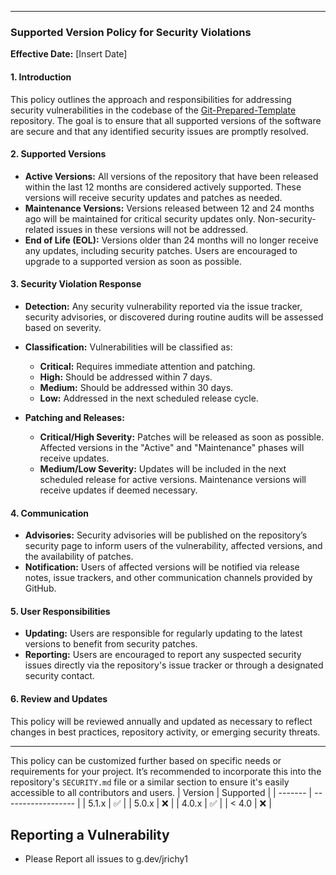 
---

### Supported Version Policy for Security Violations

**Effective Date:** [Insert Date]

#### 1. **Introduction**
This policy outlines the approach and responsibilities for addressing security vulnerabilities in the codebase of the [Git-Prepared-Template](https://github.com/jrichy1/Git-Prepared-Template-) repository. The goal is to ensure that all supported versions of the software are secure and that any identified security issues are promptly resolved.

#### 2. **Supported Versions**
- **Active Versions:** All versions of the repository that have been released within the last 12 months are considered actively supported. These versions will receive security updates and patches as needed.
- **Maintenance Versions:** Versions released between 12 and 24 months ago will be maintained for critical security updates only. Non-security-related issues in these versions will not be addressed.
- **End of Life (EOL):** Versions older than 24 months will no longer receive any updates, including security patches. Users are encouraged to upgrade to a supported version as soon as possible.

#### 3. **Security Violation Response**
- **Detection:** Any security vulnerability reported via the issue tracker, security advisories, or discovered during routine audits will be assessed based on severity.
- **Classification:** Vulnerabilities will be classified as:
  - **Critical:** Requires immediate attention and patching.
  - **High:** Should be addressed within 7 days.
  - **Medium:** Should be addressed within 30 days.
  - **Low:** Addressed in the next scheduled release cycle.
  
- **Patching and Releases:** 
  - **Critical/High Severity:** Patches will be released as soon as possible. Affected versions in the "Active" and "Maintenance" phases will receive updates.
  - **Medium/Low Severity:** Updates will be included in the next scheduled release for active versions. Maintenance versions will receive updates if deemed necessary.

#### 4. **Communication**
- **Advisories:** Security advisories will be published on the repository’s security page to inform users of the vulnerability, affected versions, and the availability of patches.
- **Notification:** Users of affected versions will be notified via release notes, issue trackers, and other communication channels provided by GitHub.

#### 5. **User Responsibilities**
- **Updating:** Users are responsible for regularly updating to the latest versions to benefit from security patches.
- **Reporting:** Users are encouraged to report any suspected security issues directly via the repository's issue tracker or through a designated security contact.

#### 6. **Review and Updates**
This policy will be reviewed annually and updated as necessary to reflect changes in best practices, repository activity, or emerging security threats.

---

This policy can be customized further based on specific needs or requirements for your project. It’s recommended to incorporate this into the repository's `SECURITY.md` file or a similar section to ensure it's easily accessible to all contributors and users.
| Version | Supported          |
| ------- | ------------------ |
| 5.1.x   | :white_check_mark: |
| 5.0.x   | :x:                |
| 4.0.x   | :white_check_mark: |
| < 4.0   | :x:                |

## Reporting a Vulnerability
 
 - Please Report all issues to g.dev/jrichy1
